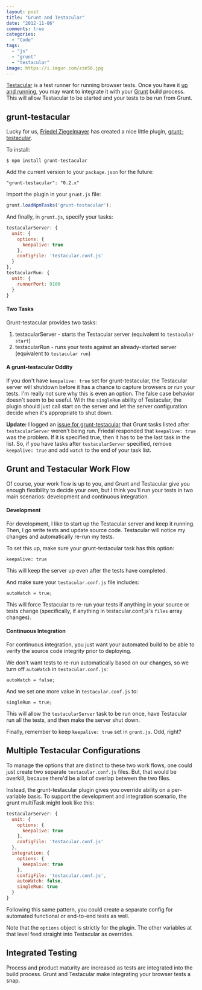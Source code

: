```yaml
---
layout: post
title: "Grunt and Testacular"
date: "2012-11-06"
comments: true
categories:
  - "Code"
tags:
  - "js"
  - "grunt"
  - "testacular"
image: https://i.imgur.com/zze56.jpg
---
```


[Testacular](http://vojtajina.github.com/testacular/) is a test runner for running browser tests.  Once you have it [up and running](http://jaketrent.com/post/test-requirejs-testacular/), you may want to integrate it with your [Grunt](http://gruntjs.com/) build process.  This will allow Testacular to be started and your tests to be run from Grunt.

<!--more-->

## grunt-testacular

Lucky for us, [Friedel Ziegelmayer](https://npmjs.org/package/grunt-testacular) has created a nice little plugin, [grunt-testacular](https://npmjs.org/package/grunt-testacular).

To install:

    $ npm install grunt-testacular

Add the current version to your `package.json` for the future:

    "grunt-testacular": "0.2.x"

Import the plugin in your `grunt.js` file:

```js
grunt.loadNpmTasks('grunt-testacular');
```

And finally, in `grunt.js`, specify your tasks:

```js
testacularServer: {
  unit: {
    options: {
      keepalive: true
    },
    configFile: 'testacular.conf.js'
  }
},
testacularRun: {
  unit: {
    runnerPort: 9100
  }
}
```

#### Two Tasks

Grunt-testacular provides two tasks:

1. testacularServer - starts the Testacular server (equivalent to `testacular start`)
2. testacularRun - runs your tests against an already-started server (equivalent to `testacular run`)

#### A grunt-testacular Oddity

If you don't have `keepalive: true` set for grunt-testacular, the Testacular server will shutdown before it has a chance to capture browsers or run your tests.  I'm really not sure why this is even an option.  The false case behavior doesn't seem to be useful.  With the `singleRun` ability of Testacular, the plugin should just call start on the server and let the server configuration decide when it's appropriate to shut down.

**Update:**
I logged an [issue for grunt-testacular](https://github.com/Dignifiedquire/grunt-testacular/issues/3#issuecomment-10234529) that Grunt tasks listed after `testacularServer` weren't being run.  Friedal responded that `keepalive: true` was the problem.  If it is specified true, then it has to be the last task in the list.  So, if you have tasks after `testacularServer` specified, remove `keepalive: true` and add `watch` to the end of your task list.

## Grunt and Testacular Work Flow

Of course, your work flow is up to you, and Grunt and Testacular give you enough flexibility to decide your own, but I think you'll run your tests in two main scenarios: development and continuous integration.

#### Development

For development, I like to start up the Testacular server and keep it running.  Then, I go write tests and update source code.  Testacular will notice my changes and automatically re-run my tests.

To set this up, make sure your grunt-testacular task has this option:

    keepalive: true

This will keep the server up even after the tests have completed.

And make sure your `testacular.conf.js` file includes:

    autoWatch = true;

This will force Testacular to re-run your tests if anything in your source or tests change (specifically, if anything in testacular.conf.js's `files` array changes).

#### Continuous Integration

For continuous integration, you just want your automated build to be able to verify the source code integrity prior to deploying.

We don't want tests to re-run automatically based on our changes, so we turn off `autoWatch` in `testacular.conf.js`:

    autoWatch = false;

And we set one more value in `testacular.conf.js` to:

    singleRun = true;

This will allow the `testacularServer` task to be run once, have Testacular run all the tests, and then make the server shut down.

Finally, remember to keep `keepalive: true` set in `grunt.js`.  Odd, right?

## Multiple Testacular Configurations

To manage the options that are distinct to these two work flows, one could just create two separate `testacular.conf.js` files.  But, that would be overkill, because there'd be a lot of overlap between the two files.

Instead, the grunt-testacular plugin gives you override ability on a per-variable basis.  To support the development and integration scenario, the grunt multiTask might look like this:

```js
testacularServer: {
  unit: {
    options: {
      keepalive: true
    },
    configFile: 'testacular.conf.js'
  },
  integration: {
    options: {
      keepalive: true
    },
    configFile: 'testacular.conf.js',
    autoWatch: false,
    singleRun: true
  }
}
```

Following this same pattern, you could create a separate config for automated functional or end-to-end tests as well.

Note that the `options` object is strictly for the plugin.  The other variables at that level feed straight into Testacular as overrides.

## Integrated Testing

Process and product maturity are increased as tests are integrated into the build process.  Grunt and Testacular make integrating your browser tests a snap.
